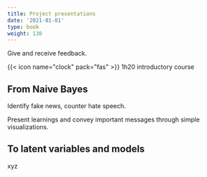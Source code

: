 ```yaml
---
title: Project presentations
date: '2021-01-01'
type: book
weight: 130
---
```


Give and receive feedback.

<!--more-->

{{< icon name="clock" pack="fas" >}} 1h20 introductory course

## From Naive Bayes

Identify fake news, counter hate speech.

Present learnings and convey important messages through simple visualizations. 

## To latent variables and models

xyz